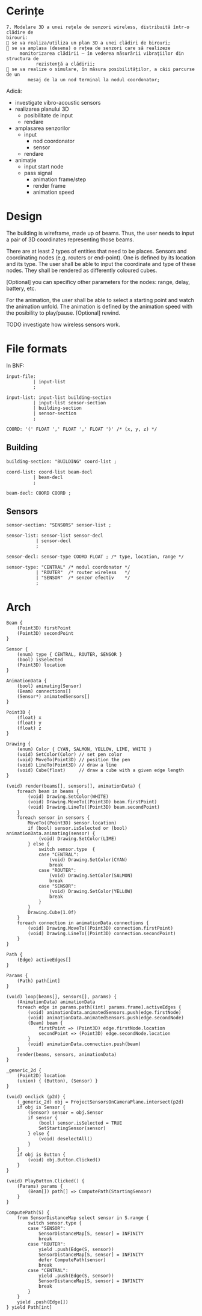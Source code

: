 Cerințe
=======

```no-highlight
7. Modelare 3D a unei rețele de senzori wireless, distribuită într-o clădire de
birouri:
 se va realiza/utiliza un plan 3D a unei clădiri de birouri;
 se va amplasa (desena) o rețea de senzori care să realizeze
     monitorizarea clădirii – în vederea măsurării vibrațiilor din structura de
           rezistență a clădirii;
 se va realize o simulare, în măsura posibilităților, a căii parcurse de un
        mesaj de la un nod terminal la nodul coordonator;
```

Adică:
* investigate vibro-acoustic sensors
* realizarea planului 3D
  - posibilitate de input
  - rendare
* amplasarea senzorilor
  - input
    + nod coordonator
    + sensor
  - rendare
* animație
  - input start node
  - pass signal
    + animation frame/step
    + render frame
    + animation speed

Design
======

The building is wireframe, made up of beams. Thus, the user needs to input a pair of 3D coordinates representing those beams.

There are at least 2 types of entities that need to be places. Sensors and coordinating nodes (e.g. routers or end-point). One is defined by its location and its type. The user shall be able to input the coordinate and type of these nodes. They shall be rendered as differently coloured cubes.

[Optional] you can specificy other parameters for the nodes: range, delay, battery, etc.

For the animation, the user shall be able to select a starting point and watch the animation unfold. The animation is defined by the animation speed with the posibility to play/pause. [Optional] rewind.

TODO investigate how wireless sensors work.

File formats
============

In BNF:

```
input-file:
          | input-list
          ;

input-list: input-list building-section
          | input-list sensor-section
          | building-section
          | sensor-section
          ;

COORD: '(' FLOAT ',' FLOAT ',' FLOAT ')' /* (x, y, z) */
```

Building
--------

```
building-section: "BUILDING" coord-list ;

coord-list: coord-list beam-decl
          | beam-decl
          ;

beam-decl: COORD COORD ;
```

Sensors
-------

```
sensor-section: "SENSORS" sensor-list ;

sensor-list: sensor-list sensor-decl
           | sensor-decl
           ;

sensor-decl: sensor-type COORD FLOAT ; /* type, location, range */

sensor-type: "CENTRAL" /* nodul coordonator */
           | "ROUTER"  /* router wireless   */
           | "SENSOR"  /* senzor efectiv    */
           ;
```

Arch
====

```
Beam {
    (Point3D) firstPoint
    (Point3D) secondPoint
}

Sensor {
    (enum) type { CENTRAL, ROUTER, SENSOR }
    (bool) isSelected
    (Point3D) location
}

AnimationData {
    (bool) animating(Sensor)
    (Beam) connections[]
    (Sensor*) animatedSensors[]
}

Point3D {
    (float) x
    (float) y
    (float) z
}

Drawing {
    (enum) Color { CYAN, SALMON, YELLOW, LIME, WHITE }
    (void) SetColor(Color) // set pen color
    (void) MoveTo(Point3D) // position the pen
    (void) LineTo(Point3D) // draw a line
    (void) Cube(float)     // draw a cube with a given edge length
}

(void) render(beams[], sensors[], animationData) {
    foreach beam in beams {
        (void) Drawing.SetColor(WHITE)
        (void) Drawing.MoveTo((Point3D) beam.firstPoint)
        (void) Drawing.LineTo((Point3D) beam.secondPoint)
    }
    foreach sensor in sensors {
        MoveTo((Point3D) sensor.location)
        if (bool) sensor.isSelected or (bool) animationData.animating(sensor) {
            (void) Drawing.SetColor(LIME)
        } else {
            switch sensor.type  {
            case "CENTRAL":
                (void) Drawing.SetColor(CYAN)
                break
            case "ROUTER":
                (void) Drawing.SetColor(SALMON)
                break
            case "SENSOR":
                (void) Drawing.SetColor(YELLOW)
                break
            }
        }
        Drawing.Cube(1.0f)
    }
    foreach connection in animationData.connections {
        (void) Drawing.MoveTo((Point3D) connection.firstPoint)
        (void) Drawing.LineTo((Point3D) connection.secondPoint)
    }
}

Path {
    (Edge) activeEdges[]
}

Params {
    (Path) path[int]
}

(void) loop(beams[], sensors[], params) {
    (AnimationData) animationData
    foreach edge in params.path[(int) params.frame].activeEdges {
        (void) animationData.animatedSensors.push(edge.firstNode)
        (void) animationData.animatedSensors.push(edge.secondNode)
        (Beam) beam {
            firstPoint => (Point3D) edge.firstNode.location
            secondPoint => (Point3D) edge.secondNode.location
        }
        (void) animationData.connection.push(beam)
    }
    render(beams, sensors, animationData)
}

_generic_2d {
    (Point2D) location
    (union) { (Button), (Sensor) }
}

(void) onclick (p2d) {
    (_generic_2d) obj = ProjectSensorsOnCameraPlane.intersect(p2d)
    if obj is Sensor {
        (Sensor) sensor = obj.Sensor
        if sensor {
            (bool) sensor.isSelected = TRUE
            SetStartingSensor(sensor)
        } else {
            (void) deselectAll()
        }
    }
    if obj is Button {
        (void) obj.Button.Clicked()
    }
}

(void) PlayButton.Clicked() {
    (Params) params {
        (Beam[]) path[] => ComputePath(StartingSensor)
    }
}

ComputePath(S) {
    from SensorDistanceMap select sensor in S.range {
        switch sensor.type {
        case "SENSOR":
            SensorDistanceMap[S, sensor] = INFINITY
            break
        case "ROUTER":
            yield .push(Edge(S, sensor))
            SensorDistanceMap[S, sensor] = INFINITY
            defer ComputePath(sensor)
            break
        case "CENTRAL":
            yield .push(Edge(S, sensor))
            SensorDistanceMap[S, sensor] = INFINITY
            break
        }
    }
    yield .push(Edge[])
} yield Path[int]
```

